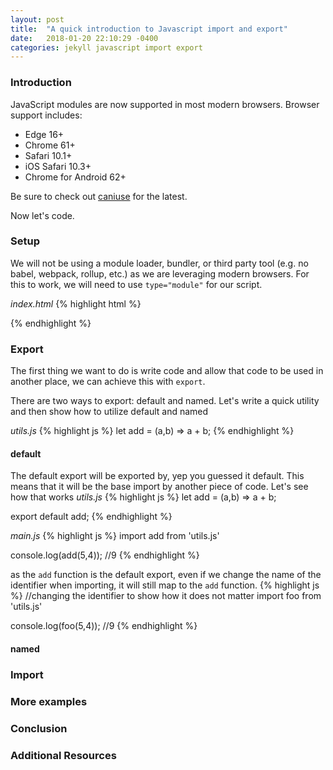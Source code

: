 ```yaml
---
layout: post
title:  "A quick introduction to Javascript import and export"
date:   2018-01-20 22:10:29 -0400
categories: jekyll javascript import export
---
```


### Introduction
JavaScript modules are now supported in most modern browsers.
Browser support includes:
- Edge 16+
- Chrome 61+
- Safari 10.1+
- iOS Safari 10.3+
- Chrome for Android 62+

Be sure to check out [caniuse](https://caniuse.com/#search=export) for the latest.

Now let's code.

### Setup
We will not be using a module loader, bundler, or third party tool (e.g. no babel, webpack, rollup, etc.) as we are leveraging modern browsers. For this to work, we will need to use ```type="module"``` for our script.

_index.html_
{% highlight html %}
<!doctype html>
<html>
<head>
  <meta charset="UTF-8">
  <title>ES6 module demo</title>
</head>
<body>
<script type="module" src="main.js"></script>
</body>
</html>
{% endhighlight %}

### Export
The first thing we want to do is write code and allow that code to be used in another place, we can achieve this with ```export```.

There are two ways to export: default and named. Let's write a quick utility and then show how to utilize default and named

_utils.js_
{% highlight js %}
let add = (a,b) => a + b;
{% endhighlight %}

#### default
The default export will be exported by, yep you guessed it default.  This means that it will be the base import by another piece of code.  Let's see how that works
_utils.js_
{% highlight js %}
let add = (a,b) => a + b;

export default add;
{% endhighlight %}

_main.js_
{% highlight js %}
import add from 'utils.js'

console.log(add(5,4));  //9
{% endhighlight %}

as the ```add``` function is the default export, even if we change the name of the identifier when importing, it will still map to the ```add``` function.
{% highlight js %}
//changing the identifier to show how it does not matter
import foo from 'utils.js'

console.log(foo(5,4));  //9
{% endhighlight %}


#### named

### Import

### More examples

### Conclusion

### Additional Resources
